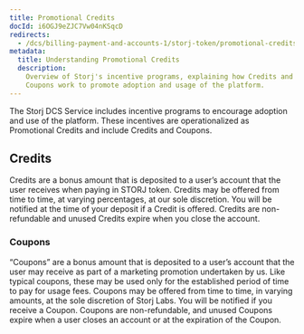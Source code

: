 ```yaml
---
title: Promotional Credits
docId: i6OGJ9eZJC7Vw04nKSqcD
redirects:
  - /dcs/billing-payment-and-accounts-1/storj-token/promotional-credits
metadata:
  title: Understanding Promotional Credits
  description:
    Overview of Storj's incentive programs, explaining how Credits and
    Coupons work to promote adoption and usage of the platform.
---
```


The Storj DCS Service includes incentive programs to encourage adoption and use of the platform. These incentives are operationalized as Promotional Credits and include Credits and Coupons.&#x20;

## Credits

Credits are a bonus amount that is deposited to a user’s account that the user receives when paying in STORJ token. Credits may be offered from time to time, at varying percentages, at our sole discretion. You will be notified at the time of your deposit if a Credit is offered. Credits are non-refundable and unused Credits expire when you close the account.

### Coupons

“Coupons” are a bonus amount that is deposited to a user’s account that the user may receive as part of a marketing promotion undertaken by us. Like typical coupons, these may be used only for the established period of time to pay for usage fees. Coupons may be offered from time to time, in varying amounts, at the sole discretion of Storj Labs. You will be notified if you receive a Coupon. Coupons are non-refundable, and unused Coupons expire when a user closes an account or at the expiration of the Coupon.
